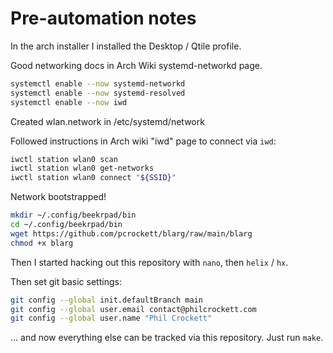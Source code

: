 # Pre-automation notes

In the arch installer I installed the Desktop / Qtile profile.

Good networking docs in Arch Wiki systemd-networkd page.

```bash
systemctl enable --now systemd-networkd
systemctl enable --now systemd-resolved
systemctl enable --now iwd
```

Created wlan.network in /etc/systemd/network

Followed instructions in Arch wiki "iwd" page to connect via `iwd`:

```bash
iwctl station wlan0 scan
iwctl station wlan0 get-networks
iwctl station wlan0 connect "${SSID}"
```

Network bootstrapped!

```bash
mkdir ~/.config/beekrpad/bin
cd ~/.config/beekrpad/bin
wget https://github.com/pcrockett/blarg/raw/main/blarg
chmod +x blarg
```

Then I started hacking out this repository with `nano`, then `helix` / `hx`.

Then set git basic settings:

```bash
git config --global init.defaultBranch main
git config --global user.email contact@philcrockett.com
git config --global user.name "Phil Crockett"
```

... and now everything else can be tracked via this repository. Just run `make`.
